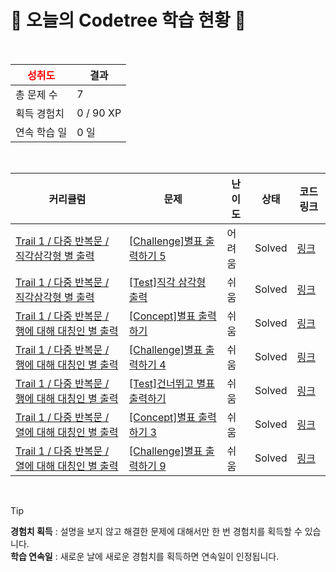 # 🌲 오늘의 Codetree 학습 현황 🌲

<br />

| <span style="color:red;display:block;text-align:center;"> **성취도**</span> | 결과 |
|---|---|
| 총 문제 수 | 7 |
| 획득 경험치 | 0 / 90 XP |
| 연속 학습 일 | 0 일 |

<br />

|커리큘럼|문제|난이도|상태|코드 링크|
|---|---|---|---|---|
|[Trail 1 / 다중 반복문 / 직각삼각형  별 출력](https://https://en.codetree.ai/trail-info/novice-low/)|[[Challenge]별표 출력하기 5](https://https://en.codetree.ai/trails/complete/curated-cards/challenge-print-star-5/)|어려움|Solved|[링크](https://github.com/jungjinbeom/algorithm/blob/main/250113/%EB%B3%84%ED%91%9C%20%EC%B6%9C%EB%A0%A5%ED%95%98%EA%B8%B0%205/print-star-5.js)|
|[Trail 1 / 다중 반복문 / 직각삼각형  별 출력](https://https://en.codetree.ai/trail-info/novice-low/)|[[Test]직각 삼각형 출력](https://https://en.codetree.ai/trails/complete/curated-cards/test-Right-triangle-and-output/)|쉬움|Solved|[링크](https://github.com/jungjinbeom/algorithm/blob/main/250113/%EC%A7%81%EA%B0%81%20%EC%82%BC%EA%B0%81%ED%98%95%20%EC%B6%9C%EB%A0%A5/Right-triangle-and-output.js)|
|[Trail 1 / 다중 반복문 / 행에 대해 대칭인 별 출력](https://https://en.codetree.ai/trail-info/novice-low/)|[[Concept]별표 출력하기](https://https://en.codetree.ai/trails/complete/curated-cards/intro-print-star/)|쉬움|Solved|[링크](https://github.com/jungjinbeom/algorithm/blob/main/250113/%EB%B3%84%ED%91%9C%20%EC%B6%9C%EB%A0%A5%ED%95%98%EA%B8%B0/print-star.js)|
|[Trail 1 / 다중 반복문 / 행에 대해 대칭인 별 출력](https://https://en.codetree.ai/trail-info/novice-low/)|[[Challenge]별표 출력하기 4](https://https://en.codetree.ai/trails/complete/curated-cards/challenge-print-star-4/)|쉬움|Solved|[링크](https://github.com/jungjinbeom/algorithm/blob/main/250113/%EB%B3%84%ED%91%9C%20%EC%B6%9C%EB%A0%A5%ED%95%98%EA%B8%B0%204/print-star-4.js)|
|[Trail 1 / 다중 반복문 / 행에 대해 대칭인 별 출력](https://https://en.codetree.ai/trail-info/novice-low/)|[[Test]건너뛰고 별표 출력하기](https://https://en.codetree.ai/trails/complete/curated-cards/test-skip-and-print-a-star/)|쉬움|Solved|[링크](https://github.com/jungjinbeom/algorithm/blob/main/250113/%EA%B1%B4%EB%84%88%EB%9B%B0%EA%B3%A0%20%EB%B3%84%ED%91%9C%20%EC%B6%9C%EB%A0%A5%ED%95%98%EA%B8%B0/skip-and-print-a-star.js)|
|[Trail 1 / 다중 반복문 / 열에 대해 대칭인 별 출력](https://https://en.codetree.ai/trail-info/novice-low/)|[[Concept]별표 출력하기 3](https://https://en.codetree.ai/trails/complete/curated-cards/intro-print-star-3/)|쉬움|Solved|[링크](https://github.com/jungjinbeom/algorithm/blob/main/250113/%EB%B3%84%ED%91%9C%20%EC%B6%9C%EB%A0%A5%ED%95%98%EA%B8%B0%203/print-star-3.js)|
|[Trail 1 / 다중 반복문 / 열에 대해 대칭인 별 출력](https://https://en.codetree.ai/trail-info/novice-low/)|[[Challenge]별표 출력하기 9](https://https://en.codetree.ai/trails/complete/curated-cards/challenge-print-star-9/)|쉬움|Solved|[링크](https://github.com/jungjinbeom/algorithm/blob/main/250113/%EB%B3%84%ED%91%9C%20%EC%B6%9C%EB%A0%A5%ED%95%98%EA%B8%B0%209/print-star-9.js)|


<br />

> [!TIP]
> **경험치 획득** : 설명을 보지 않고 해결한 문제에 대해서만 한 번 경험치를 획득할 수 있습니다.  
> **학습 연속일** : 새로운 날에 새로운 경험치를 획득하면 연속일이 인정됩니다.

